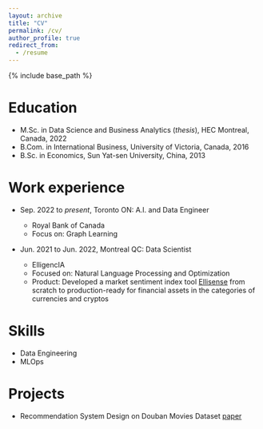 ```yaml
---
layout: archive
title: "CV"
permalink: /cv/
author_profile: true
redirect_from:
  - /resume
---
```


{% include base_path %}

Education
======
* M.Sc. in Data Science and Business Analytics (*thesis*), HEC Montreal, Canada, 2022 
* B.Com. in International Business, University of Victoria, Canada, 2016
* B.Sc. in Economics, Sun Yat-sen University, China, 2013

Work experience
======
* Sep. 2022 to *present*, Toronto ON: A.I. and Data Engineer
  * Royal Bank of Canada
  * Focus on: Graph Learning

* Jun. 2021 to Jun. 2022, Montreal QC: Data Scientist
  * ElligencIA
  * Focused on: Natural Language Processing and Optimization
  * Product: Developed a market sentiment index tool [Ellisense](https://ellisense.com/) from scratch to production-ready for financial assets in the categories of currencies and cryptos
  
Skills
======
* Data Engineering
* MLOps

Projects
======
* Recommendation System Design on Douban Movies Dataset [paper](https://reneeruifan.github.io/files/movie.pdf)